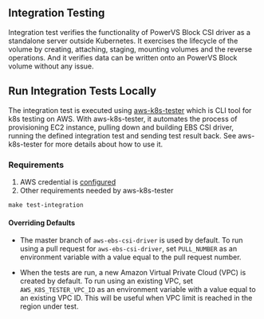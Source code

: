 ## Integration Testing
Integration test verifies the functionality of PowerVS Block CSI driver as a standalone server outside Kubernetes. It exercises the lifecycle of the volume by creating, attaching, staging, mounting volumes and the reverse operations. And it verifies data can be written onto an PowerVS Block volume without any issue.

## Run Integration Tests Locally
The integration test is executed using [aws-k8s-tester](https://github.com/aws/aws-k8s-tester) which is CLI tool for k8s testing on AWS. With aws-k8s-tester, it automates the process of provisioning EC2 instance, pulling down and building EBS CSI driver, running the defined integration test and sending test result back. See aws-k8s-tester for more details about how to use it.

### Requirements
1. AWS credential is [configured](https://docs.aws.amazon.com/cli/latest/userguide/cli-chap-configure.html)
1. Other requirements needed by aws-k8s-tester

```
make test-integration
```

#### Overriding Defaults
- The master branch of `aws-ebs-csi-driver` is used by default. To run using a pull request for `aws-ebs-csi-driver`, set `PULL_NUMBER` as an environment variable with a value equal to the pull request number.

- When the tests are run, a new Amazon Virtual Private Cloud (VPC) is created by default. To run using an existing VPC, set `AWS_K8S_TESTER_VPC_ID` as an environment variable with a value equal to an existing VPC ID. This will be useful when VPC limit is reached in the region under test.